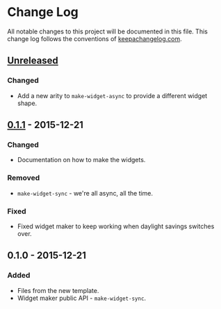 # Change Log
All notable changes to this project will be documented in this file. This change log follows the conventions of [keepachangelog.com](http://keepachangelog.com/).

## [Unreleased][unreleased]
### Changed
- Add a new arity to `make-widget-async` to provide a different widget shape.

## [0.1.1] - 2015-12-21
### Changed
- Documentation on how to make the widgets.

### Removed
- `make-widget-sync` - we're all async, all the time.

### Fixed
- Fixed widget maker to keep working when daylight savings switches over.

## 0.1.0 - 2015-12-21
### Added
- Files from the new template.
- Widget maker public API - `make-widget-sync`.

[unreleased]: https://github.com/your-name/clj-loga/compare/0.1.1...HEAD
[0.1.1]: https://github.com/your-name/clj-loga/compare/0.1.0...0.1.1
